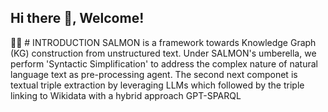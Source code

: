## Hi there 👋, Welcome!

🙋‍♀️ # INTRODUCTION
SALMON is a framework towards Knowledge Graph (KG) construction from unstructured text. Under SALMON's umberella, we perform 'Syntactic Simplification' to address the complex nature of natural language text as pre-processing agent. The second next componet is textual triple extraction by leveraging LLMs which followed by the triple linking to Wikidata with a hybrid approach GPT-SPARQL

<!--

**Here are some ideas to get you started:**

.
🌈 Contribution guidelines - how can the community get involved?
👩‍💻 Useful resources - where can the community find your docs? Is there anything else the community should know?
🍿 Fun facts - what does your team eat for breakfast?
🧙 Remember, you can do mighty things with the power of [Markdown](https://docs.github.com/github/writing-on-github/getting-started-with-writing-and-formatting-on-github/basic-writing-and-formatting-syntax)
-->
